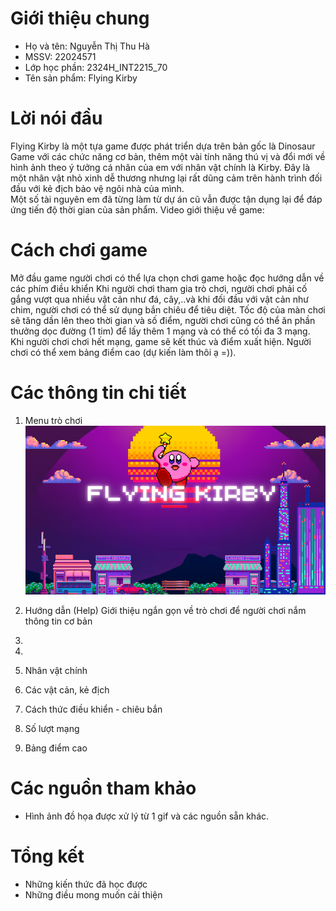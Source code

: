 # Giới thiệu chung
- Họ và tên: Nguyễn Thị Thu Hà
- MSSV: 22024571
- Lớp học phần: 2324H_INT2215_70
- Tên sản phẩm: Flying Kirby
  
# Lời nói đầu
Flying Kirby là một tựa game được phát triển dựa trên bản gốc là Dinosaur Game với các chức năng cơ bản, thêm một vài tính năng thú vị và đổi mới về hình ảnh theo ý tưởng cá nhân của em với nhân vật chính là Kirby. Đây là một nhân vật nhỏ xinh dễ thương nhưng lại rất dũng cảm trên hành trình đối đầu với kẻ địch bảo vệ ngôi nhà của mình.    
Một số tài nguyên em đã từng làm từ dự án cũ vẫn được tận dụng lại để đáp ứng tiến độ thời gian của sản phẩm.
Video giới thiệu về game:

# Cách chơi game 
Mở đầu game người chơi có thể lựa chọn chơi game hoặc đọc hướng dẫn về các phím điều khiển
Khi người chơi tham gia trò chơi, người chơi phải cố gắng vượt qua nhiều vật cản như đá, cây,..và khi đối đầu với vật cản như chim, người chơi có thể sử dụng bắn chiêu để tiêu diệt. Tốc độ của màn chơi sẽ tăng dần lên theo thời gian và số điểm, người chơi cũng có thể ăn phần thưởng dọc đường (1 tim) để lấy thêm 1 mạng và có thể có tối đa 3 mạng. 
Khi người chơi chơi hết mạng, game sẽ kết thúc và điểm xuất hiện. Người chơi có thể xem bảng điểm cao (dự kiến làm thôi ạ =)).

# Các thông tin chi tiết 
1. Menu trò chơi
   ![Menu game](flyingkirby/Resource/BackGround/menu.png)
3. Hướng dẫn (Help)
   Giới thiệu ngắn gọn về trò chơi để người chơi nắm thông tin cơ bản
4. 
5. 
6. Nhân vật chính
   
7. Các vật cản, kẻ địch
8. Cách thức điều khiển - chiêu bắn
9. Số lượt mạng
10. Bảng điểm cao

# Các nguồn tham khảo 
- Hình ảnh đồ họa được xử lý từ 1 gif và các nguồn sẵn khác.
  
# Tổng kết 
- Những kiến thức đã học được
- Những điều mong muốn cải thiện 
